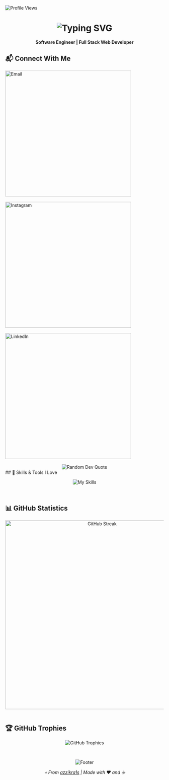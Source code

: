 <div align="left">
  <img src="https://komarev.com/ghpvc/?username=azzikra1s&label=Profile%20views&color=blueviolet&style=for-the-badge" alt="Profile Views">
</div>

<h1 align="center">
  <img src="https://readme-typing-svg.herokuapp.com?font=Fira+Code&weight=600&size=28&pause=1000&color=8A2BE2&center=true&vCenter=true&width=435&lines=Hi+there%2C+I'm+Az+Zikra+%F0%9F%91%8B;Software+Engineer;Full+Stack+Developer" alt="Typing SVG" />
</h1>

<p align="center">
  <strong>Software Engineer | Full Stack Web Developer</strong>
</p>

## 📬 Connect With Me

<div align="left">
  <a href="mailto:azzikra.ismunandar08@gmail.com">
    <img src="https://img.shields.io/badge/gmail-azzikra.ismunandar08%40gmail.com-D14836?style=for-the-badge&logo=gmail&labelColor=white&color=D14836" alt="Email" width="400">
  </a>
  <br><br>
  <a href="https://instagram.com/azzikra1s">
    <img src="https://img.shields.io/badge/instagram-%40azzikra1s-E4405F?style=for-the-badge&logo=instagram&logoColor=E4405F&labelColor=white&color=E4405F" alt="Instagram" width="400">
  </a>
  <br><br>
  <a href="https://linkedin.com/in/azzikra1s">
    <img src="https://img.shields.io/badge/linkedin-az%20zikra%20ismunandar-0A66C2?style=for-the-badge&logo=linkedin&logoColor=0A66C2&labelColor=white&color=0A66C2" alt="LinkedIn" width="400">
  </a>
</div>

<br>

<div align="center">
  <img src="https://quotes-github-readme.vercel.app/api?type=horizontal&theme=light" alt="Random Dev Quote">
</div>
## 🍃 Skills & Tools I Love

<p align="center">
  <img src="https://skillicons.dev/icons?i=html,css,javascript,php,python,java,bootstrap,figma,tailwind,laravel,nodejs,vue,mysql,mongodb,sqlite,git&theme=light&perline=8" alt="My Skills">
</p>

<br>

## 📊 GitHub Statistics

<div align="center">
  <img src="https://github-readme-streak-stats.herokuapp.com/?user=azzikra1s&theme=default&hide_border=true&background=ffffff&ring=2e8b57&fire=blueviolet&currStreakLabel=333333" alt="GitHub Streak" width="600">
</div>

<br>

## 🏆 GitHub Trophies

<p align="center">
  <img src="https://github-profile-trophy.vercel.app/?username=azzikra1s&theme=aura&no-frame=true&row=1&column=7&margin-w=15&margin-h=15" alt="GitHub Trophies">
</p>

<br>

<p align="center">
  <img src="https://capsule-render.vercel.app/api?type=waving&color=gradient&customColorList=1&height=100&section=footer&text=Thanks%20for%20visiting!&fontSize=20&fontColor=fff&animation=twinkling" alt="Footer">
</p>

<p align="center">
  <i>⭐️ From <a href="https://github.com/azzikra1s">azzikra1s</a> | Made with ❤️ and ☕</i>
</p>
